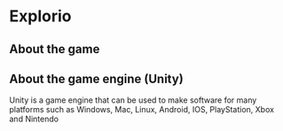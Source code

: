 # Explorio

## About the game
## About the game engine (Unity)

Unity is a game engine that can be used to make software for many platforms such as Windows, Mac, Linux, Android, IOS, PlayStation, Xbox and Nintendo
